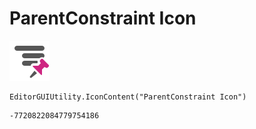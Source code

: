 # ParentConstraint Icon
![](/img/ParentConstraint%20Icon.png)

``` CSharp
EditorGUIUtility.IconContent("ParentConstraint Icon")
```
```
-7720822084779754186
```
